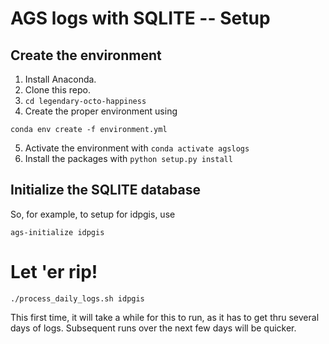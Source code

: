 # AGS logs with SQLITE -- Setup

## Create the environment

1. Install Anaconda.
2. Clone this repo.
3. `cd legendary-octo-happiness`
4. Create the proper environment using

```
conda env create -f environment.yml
```

5. Activate the environment with `conda activate agslogs`
6. Install the packages with `python setup.py install`

## Initialize the SQLITE database

So, for example, to setup for idpgis, use

```
ags-initialize idpgis
```

# Let 'er rip!

```
./process_daily_logs.sh idpgis
```

This first time, it will take a while for this to run, as it has to get thru
several days of logs.  Subsequent runs over the next few days will be quicker.
